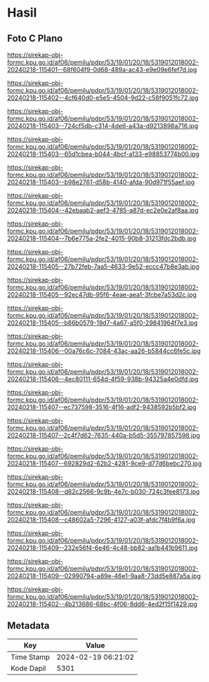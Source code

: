 # Hasil

## Foto C Plano

https://sirekap-obj-formc.kpu.go.id/af06/pemilu/pdpr/53/19/01/20/18/5319012018002-20240218-115401--68f604f9-0d68-489a-ac43-e9e09e6fef7d.jpg

https://sirekap-obj-formc.kpu.go.id/af06/pemilu/pdpr/53/19/01/20/18/5319012018002-20240218-115402--4cf640d0-e5e5-4504-9d22-c58f9051fc72.jpg

https://sirekap-obj-formc.kpu.go.id/af06/pemilu/pdpr/53/19/01/20/18/5319012018002-20240218-115403--724cf5db-c314-4de6-a43a-d9213898a716.jpg

https://sirekap-obj-formc.kpu.go.id/af06/pemilu/pdpr/53/19/01/20/18/5319012018002-20240218-115403--65d1cbea-b044-4bcf-a133-e98853774b00.jpg

https://sirekap-obj-formc.kpu.go.id/af06/pemilu/pdpr/53/19/01/20/18/5319012018002-20240218-115403--b98e2761-d58b-4140-afda-90d971f55aef.jpg

https://sirekap-obj-formc.kpu.go.id/af06/pemilu/pdpr/53/19/01/20/18/5319012018002-20240218-115404--42ebaab2-aef3-4785-a87d-ec2e0e2af8aa.jpg

https://sirekap-obj-formc.kpu.go.id/af06/pemilu/pdpr/53/19/01/20/18/5319012018002-20240218-115404--7b6e775a-2fe2-4015-90b8-31213fdc2bdb.jpg

https://sirekap-obj-formc.kpu.go.id/af06/pemilu/pdpr/53/19/01/20/18/5319012018002-20240218-115405--27b72feb-7aa5-4633-9e52-eccc47b8e3ab.jpg

https://sirekap-obj-formc.kpu.go.id/af06/pemilu/pdpr/53/19/01/20/18/5319012018002-20240218-115405--92ec47db-95f6-4eae-aea1-3fcbe7a53d2c.jpg

https://sirekap-obj-formc.kpu.go.id/af06/pemilu/pdpr/53/19/01/20/18/5319012018002-20240218-115405--b86b0579-19d7-4a67-a5f0-29841964f7e3.jpg

https://sirekap-obj-formc.kpu.go.id/af06/pemilu/pdpr/53/19/01/20/18/5319012018002-20240218-115406--00a76c6c-7084-43ac-aa26-b5844cc6fe5c.jpg

https://sirekap-obj-formc.kpu.go.id/af06/pemilu/pdpr/53/19/01/20/18/5319012018002-20240218-115406--4ec80111-654d-4f59-938b-94325a4e0dfd.jpg

https://sirekap-obj-formc.kpu.go.id/af06/pemilu/pdpr/53/19/01/20/18/5319012018002-20240218-115407--ec737598-3516-4f16-adf2-9438592b5bf2.jpg

https://sirekap-obj-formc.kpu.go.id/af06/pemilu/pdpr/53/19/01/20/18/5319012018002-20240218-115407--2c4f7d62-7635-440a-b5d5-355797857598.jpg

https://sirekap-obj-formc.kpu.go.id/af06/pemilu/pdpr/53/19/01/20/18/5319012018002-20240218-115407--692829d2-62b2-4281-9ce9-d77d6bebc270.jpg

https://sirekap-obj-formc.kpu.go.id/af06/pemilu/pdpr/53/19/01/20/18/5319012018002-20240218-115408--d82c2566-9c9b-4e7c-b030-724c3fee8173.jpg

https://sirekap-obj-formc.kpu.go.id/af06/pemilu/pdpr/53/19/01/20/18/5319012018002-20240218-115408--c48602a5-7296-4127-a03f-afdc7f4b9f6a.jpg

https://sirekap-obj-formc.kpu.go.id/af06/pemilu/pdpr/53/19/01/20/18/5319012018002-20240218-115409--232e56f4-6e46-4c48-bb82-aa1b441b9611.jpg

https://sirekap-obj-formc.kpu.go.id/af06/pemilu/pdpr/53/19/01/20/18/5319012018002-20240218-115409--02990794-a89e-46e1-9aa8-73dd5e887a5a.jpg

https://sirekap-obj-formc.kpu.go.id/af06/pemilu/pdpr/53/19/01/20/18/5319012018002-20240218-115402--4b213686-68bc-4f06-8dd6-4ed2f15f1429.jpg


## Metadata

| Key        | Value               |
| ---------- | ------------------- |
| Time Stamp | 2024-02-19 06:21:02 |
| Kode Dapil | 5301                |



